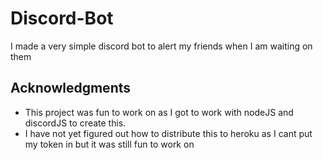 # Discord-Bot
I made a very simple discord bot to alert my friends when I am waiting on them

## Acknowledgments

* This project was fun to work on as I got to work with nodeJS and discordJS to create this.
* I have not yet figured out how to distribute this to heroku as I cant put my token in but it was still fun to work on
